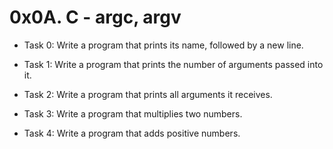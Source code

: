 # 0x0A. C - argc, argv

- Task 0:
Write a program that prints its name, followed by a new line.

- Task 1:
Write a program that prints the number of arguments passed into it.

- Task 2:
Write a program that prints all arguments it receives.

- Task 3:
Write a program that multiplies two numbers.

- Task 4:
Write a program that adds positive numbers.
